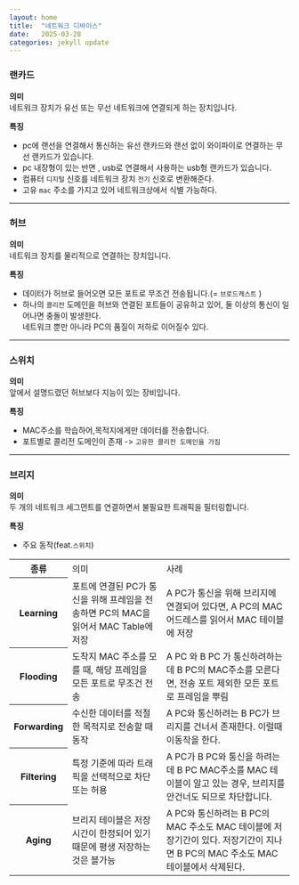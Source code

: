 ```yaml
---
layout: home
title:  "네트워크 디바이스"
date:   2025-03-28 
categories: jekyll update
---
```


### 랜카드 

**의미** 
<br>
네트워크 장치가 유선 또는 무선 네트워크에 연결되게 하는 장치입니다.

**특징**
<br>
- pc에 랜선을 연결해서 통신하는 유선 랜카드와  랜선 없이 와이파이로 연결하는 무선 랜카드가 있습니다.
- pc 내장형이 있는 반면 , usb로 연결해서 사용하는 usb형 랜카드가 있습니다.
- 컴퓨터 `디지털` 신호를 네트워크 장치 `전기` 신호로 변환해준다.
- 고유 `mac` 주소를 가지고 있어 네트워크상에서 식별 가능하다. 

----

### 허브 

**의미**
<br>
네트워크 장치를 물리적으로 연결하는 장치입니다.

**특징**
<br>
- 데이터가 허브로 들어오면 모든 포트로 무조건 전송됩니다.(= `브로드캐스트` )
- 하나의 `콜리전` 도메인을 허브와 연결된 포트들이 공유하고 있어, 둘 이상의 통신이 일어나면 충돌이 발생한다. <br>
  네트워크 뿐만 아니라 PC의 품질이 저하로 이어질수 있다.

---

### 스위치   

 **의미**
<br>
앞에서 설명드렸던 허브보다 지능이 있는 장비입니다.

**특징**
<br>
- MAC주소를 학습하어,목적지에게만 데이터를 전송합니다.
- 포트별로 콜리전 도메인이 존재 -> `고유한 콜리전 도메인을 가짐`
  
---

### 브리지 
  
**의미**
<br>
두 개의 네트워크 세그먼트를 연결하면서 불필요한 트래픽을 필터링합니다.


**특징**
<br>
- 주요 동작(feat.`스위치`) 
<table>
   <tr>
      <th>종류</th>
      <td>의미</td>
      <td>사례</td>
   </tr>
  <tr>
     <th>Learning</th>
     <td>포트에 연결된 PC가 통신을 위해 프레임을 전송하면 PC의 MAC을 읽어서 MAC Table에 저장</td>
     <td>A PC가  통신을 위해 브리지에 연결되어 있다면, A PC의 MAC 어드레스를 읽어서 MAC 테이블에 저장</td> 
  </tr>
   <tr>
     <th>Flooding</th>
     <td>도착지 MAC 주소를 모를 때, 해당 프레임을 모든 포트로 무조건 전송</td>
     <td> A PC 와 B PC 가 통신하려하는데 B PC의 MAC주소를 모른다면, 전송 포트 제외한 모든 포트로 프레임을 뿌림</td>
   </tr>
   <tr>
     <th>Forwarding</th>
     <td>수신한 데이터를 적절한 목적지로 전송할 때 동작</td>
     <td> A PC와 통신하려는 B PC가  브리지를 건너서 존재한다. 이럴때 이동작을 한다.</td>
   </tr>
   <tr>
     <th>Filtering</th>
     <td>특정 기준에 따라 트래픽을 선택적으로 차단 또는 허용</td>
     <td>A PC가  B PC와 통신을 하려는데  B PC MAC주소를 MAC 테이블이 알고 있는 경우, 브리지를 안건너도 되므로 차단합니다. </td>
   </tr>
   <tr>
     <th>Aging</th>
     <td>브리지 테이블은 저장시간이 한정되어 있기 때문에 평생 저장하는 것은 블가능</td>
     <td>A PC와 통신하려는 B PC의 MAC 주소도 MAC 테이블에 저장기간이 있다. 저장기간이 지나면 B PC의 MAC 주소도 MAC 테이블에서 삭제된다. </td>
   </tr>
</table>

   





       

   
    
   


   

  






        
